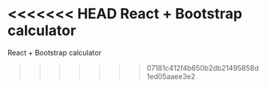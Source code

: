 <<<<<<< HEAD
React + Bootstrap calculator
=======
React + Bootstrap calculator
>>>>>>> 07181c412f4b650b2db21495858d1ed05aaee3e2
